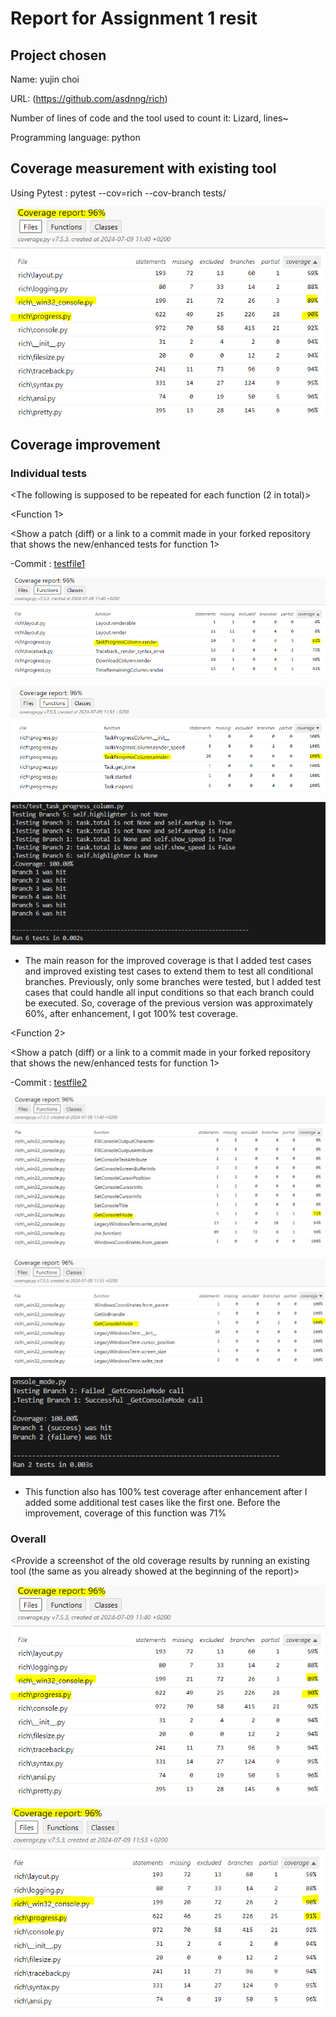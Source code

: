 # Report for Assignment 1 resit

## Project chosen

Name: yujin choi

URL: (https://github.com/asdnng/rich)

Number of lines of code and the tool used to count it: Lizard, lines~

Programming language: python

## Coverage measurement with existing tool

<Inform the name of the existing tool that was executed and how it was executed>

Using Pytest : pytest --cov=rich --cov-branch tests/

<Show the coverage results provided by the existing tool with a screenshot>

![Coverage_Origin](imgs/coverage_origin.PNG)

## Coverage improvement

### Individual tests

<The following is supposed to be repeated for each function (2 in total)>

<Function 1>

<Show a patch (diff) or a link to a commit made in your forked repository that shows the new/enhanced tests for function 1>

-Commit : [testfile1](https://github.com/asdnng/rich/commit/122762ae410fc06131f007398d6f316530b1dd83#diff-ad4affc71f0175e1dc6ebdb47a0ff6bf70d56ff70b43a3a419432b1aab7c54ee)

<Provide a screenshot of the old coverage results for such function>

![Old_coverage](imgs/edit1.PNG)

<Provide a screenshot of the new coverage results for such function>

![New_coverage](imgs/edit1-1.PNG)

<State the coverage improvement with a number and elaborate on why the coverage is improved>

![Percentage_of_new_coverage](imgs/edit1-2.PNG)

- The main reason for the improved coverage is that I added test cases and improved existing test cases to extend them to test all conditional branches. Previously, only some branches were tested, but I added test cases that could handle all input conditions so that each branch could be executed. So, coverage of the previous version was approximately 60%, after enhancement, I got 100% test coverage.

<Function 2>

<Show a patch (diff) or a link to a commit made in your forked repository that shows the new/enhanced tests for function 1>

-Commit : [testfile2](https://github.com/asdnng/rich/commit/122762ae410fc06131f007398d6f316530b1dd83#diff-28c0d3d128aa1c3706c46ddb13db19e3eeb4b25c5d04023fab2f1b6cf5acce26)

<Provide a screenshot of the old coverage results for such function>

![Old_coverage](imgs/edit2.PNG)

<Provide a screenshot of the new coverage results for such function>

![New_coverage](imgs/edit2-1.PNG)

<State the coverage improvement with a number and elaborate on why the coverage is improved>

![Percentage_of_new_coverage](imgs/edit2-2.PNG)

-  This function also has 100% test coverage after enhancement after I added some additional test cases like the first one. Before the improvement, coverage of this function was 71%

### Overall

<Provide a screenshot of the old coverage results by running an existing tool (the same as you already showed at the beginning of the report)>

![Coverage_Origin](imgs/coverage_origin.PNG)

<Provide a screenshot of the new coverage results by running the existing tool using all test modifications>

![Coverage_New](imgs/coverage_enhanced.PNG)